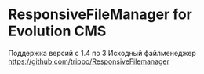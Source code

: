 <h1>ResponsiveFileManager for Evolution CMS</h1>

Поддержка версий с 1.4 по 3
Исходный файлменеджер https://github.com/trippo/ResponsiveFilemanager
